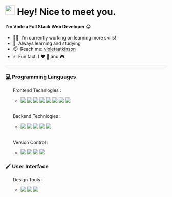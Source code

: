 <h1><img src="https://emojis.slackmojis.com/emojis/images/1531849430/4246/blob-sunglasses.gif?1531849430" width="30"/> Hey! Nice to meet you.</h1>

<h4>I'm Viole a Full Stack Web Developer 😉 </h4>

- 👩‍💻 &nbsp;I’m currently working on learning more skills!
- 🌱 &nbsp;Always learning and studying
- 📫 &nbsp;Reach me: <a rel="me" href="https://www.linkedin.com/in/violeta-atkinson-97b182134/">violetaatkinson</a>
- ⚡ &nbsp;Fun fact: I ❤️ 🐶 and 🎮
___
<div>
  <h3>💻 Programming Languages</h3>
    <ul>
      <p>Frontend Technlogies :</p>
      <ul>
        <li>
          <span><img src="https://img.shields.io/badge/-HTML5-333333?style=flat&logo=HTML5"></span>
          <span><img src="https://img.shields.io/badge/-CSS-333333?style=flat&logo=CSS3&logoColor=1572B6"></span>
          <span><img src="https://img.shields.io/badge/-JavaScript-333333?style=flat&logo=javascript"></span>
          <span><img src="https://img.shields.io/badge/-Bootstrap-333333?style=flat&logo=bootstrap&logoColor=563D7C"></span>
          <span><img src="https://img.shields.io/badge/-React-333333?style=flat&logo=react"></span>
          <span><img src="https://img.shields.io/badge/-Visual%20Studio%20Code-333333?style=flat&logo=visual-studio-code&logoColor=007ACC"></span>
          <span><img src="https://img.shields.io/badge/-Cypress-333333?style=flat&logo=cypress"></span>
          <span><img src="https://img.shields.io/badge/-sass-333333?style=flat&logo=sass"></span>
      </li>
      </ul>
      <br>
      <p>Backend Technlogies :</p>
        <ul>
          <li>
             <span><img src="https://img.shields.io/badge/-Node.js-333333?style=flat&logo=node.js"></span>
             <span><img src="https://img.shields.io/badge/-MongoDB-333333?style=flat&logo=mongodb"></span>
            <span><img src="https://img.shields.io/badge/-Mongoose-333333?style=flat&logo=mongoose"></span>
            <span><img src="https://img.shields.io/badge/-Express-333333?style=flat&logo=express&logoColor=white"></span>
            <span><img src="https://img.shields.io/badge/-Postman-333333?style=flat&logo=postman"></span>
          </li>
      </ul>
       <br>
      <p>Version Control :</p>
        <ul>
          <li>
              <span><img src="https://img.shields.io/badge/-Git-333333?style=flat&logo=git"></span>
              <span><img src="https://img.shields.io/badge/-GitHub-333333?style=flat&logo=github"></span>
              <span><img src="https://img.shields.io/badge/-bitbucket-333333?style=flat&logo=bitbucket"></span>
              <span><img src="https://img.shields.io/badge/-azure devops-333333?style=flat&logo=azure devops"></span>
          </li>
      </ul>
</div>

<div>
   <h3>🖌️ User Interface</h3>
   <ul>
      <p>Design Tools :</p>
      <ul>
        <li>
          <span><img src="https://img.shields.io/badge/-AdobePhotoshop-333333?style=flat&logo=AdobePhotoshop"></span>
          <span><img src="https://img.shields.io/badge/-AdobeIllustrator-333333?style=flat&logo=AdobeIllustrator"></span>
          <span><img src="https://img.shields.io/badge/-Figma-333333?style=flat&logo=Figma"></span>
      </li>
      </ul>
</div>
  
